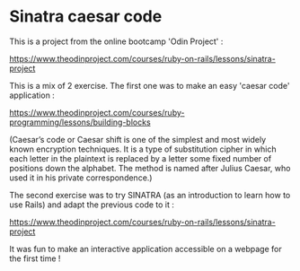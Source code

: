 # Sinatra caesar code

This is a project from the online bootcamp 'Odin Project' :

https://www.theodinproject.com/courses/ruby-on-rails/lessons/sinatra-project

This is a mix of 2 exercise. The first one was to make an easy 'caesar code' application :

https://www.theodinproject.com/courses/ruby-programming/lessons/building-blocks

(Caesar’s code or Caesar shift is one of the simplest and most widely known encryption techniques. It is a type of substitution cipher in which each letter in the plaintext is replaced by a letter some fixed number of positions down the alphabet. The method is named after Julius Caesar, who used it in his private correspondence.)

The second exercise was to try SINATRA (as an introduction to learn how to use Rails) and adapt the previous code to it :

https://www.theodinproject.com/courses/ruby-on-rails/lessons/sinatra-project

It was fun to make an interactive application accessible on a webpage for the first time !
